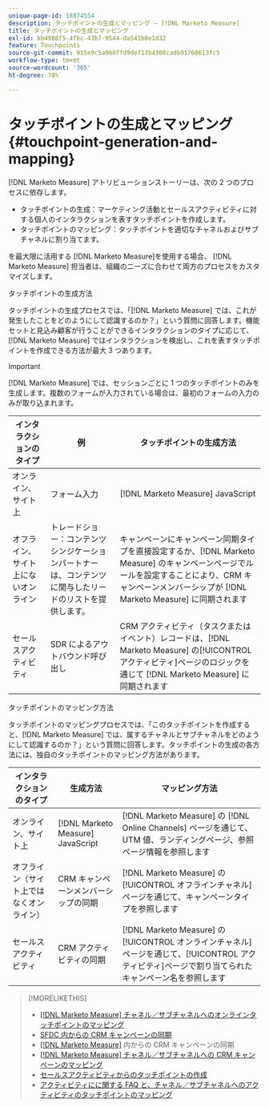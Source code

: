 ```yaml
---
unique-page-id: 18874554
description: タッチポイントの生成とマッピング — [!DNL Marketo Measure]
title: タッチポイントの生成とマッピング
exl-id: bb4988f5-4fbc-43b7-9544-da541b8e1d32
feature: Touchpoints
source-git-commit: 915e9c5a968ffd9de713b4308cadb91768613fc5
workflow-type: tm+mt
source-wordcount: '365'
ht-degree: 78%

---
```


# タッチポイントの生成とマッピング {#touchpoint-generation-and-mapping}

[!DNL Marketo Measure] アトリビューションストーリーは、次の 2 つのプロセスに依存します。

* タッチポイントの生成：マーケティング活動とセールスアクティビティに対する個人のインタラクションを表すタッチポイントを作成します。
* タッチポイントのマッピング：タッチポイントを適切なチャネルおよびサブチャネルに割り当てます。

を最大限に活用する [!DNL Marketo Measure]を使用する場合、 [!DNL Marketo Measure] 担当者は、組織のニーズに合わせて両方のプロセスをカスタマイズします。

タッチポイントの生成方法

タッチポイントの生成プロセスでは、「[!DNL Marketo Measure] では、これが発生したことをどのようにして認識するのか？」という質問に回答します。機能セットと見込み顧客が行うことができるインタラクションのタイプに応じて、[!DNL Marketo Measure] ではインタラクションを検出し、これを表すタッチポイントを作成できる方法が最大 3 つあります。

>[!IMPORTANT]
>
>[!DNL Marketo Measure] では、セッションごとに 1 つのタッチポイントのみを生成します。複数のフォームが入力されている場合は、最初のフォームの入力のみが取り込まれます。

| **インタラクションのタイプ** | **例** | **タッチポイントの生成方法** |
|---|---|---|
| オンライン、サイト上 | フォーム入力 | [!DNL Marketo Measure] JavaScript |
| オフライン、サイト上にないオンライン | トレードショー：コンテンツシンジケーションパートナーは、コンテンツに関与したリードのリストを提供します。 | キャンペーンにキャンペーン同期タイプを直接設定するか、[!DNL Marketo Measure] のキャンペーンページでルールを設定することにより、CRM キャンペーンメンバーシップが [!DNL Marketo Measure] に同期されます |
| セールスアクティビティ | SDR によるアウトバウンド呼び出し | CRM アクティビティ（タスクまたはイベント）レコードは、[!DNL Marketo Measure] の[!UICONTROL アクティビティ]ページのロジックを通じて [!DNL Marketo Measure] に同期されます |

タッチポイントのマッピング方法

タッチポイントのマッピングプロセスでは、「このタッチポイントを作成すると、[!DNL Marketo Measure] では、属するチャネルとサブチャネルをどのようにして認識するのか？」という質問に回答します。タッチポイントの生成の各方法には、独自のタッチポイントのマッピング方法があります。

| **インタラクションのタイプ** | **生成方法** | **マッピング方法** |
|---|---|---|
| オンライン、サイト上 | [!DNL Marketo Measure] JavaScript | [!DNL Marketo Measure] の [!DNL Online Channels] ページを通じて、UTM 値、ランディングページ、参照ページ情報を参照します |
| オフライン（サイト上ではなくオンライン） | CRM キャンペーンメンバーシップの同期 | [!DNL Marketo Measure] の[!UICONTROL オフラインチャネル]ページを通じて、キャンペーンタイプを参照します |
| セールスアクティビティ | CRM アクティビティの同期 | [!DNL Marketo Measure] の[!UICONTROL オンラインチャネル]ページを通じて、[!UICONTROL アクティビティ]ページで割り当てられたキャンペーン名を参照します |

>[!MORELIKETHIS]
>
>* [ [!DNL Marketo Measure]  チャネル／サブチャネルへのオンラインタッチポイントのマッピング](/help/channel-tracking-and-setup/online-channels/online-custom-channel-setup.md)
>* [SFDC 内からの CRM キャンペーンの同期](/help/channel-tracking-and-setup/offline-channels/legacy-processes/syncing-offline-campaigns.md)
>* [ [!DNL Marketo Measure]](/help/channel-tracking-and-setup/offline-channels/custom-campaign-sync.md) 内からの CRM キャンペーンの同期
>* [ [!DNL Marketo Measure]  チャネル／サブチャネルへの CRM キャンペーンのマッピング](/help/channel-tracking-and-setup/offline-channels/offline-custom-channel-setup.md)
>* [セールスアクティビティからのタッチポイントの作成](/help/advanced-marketo-measure-features/activities-attribution/salesforce-activities-attribution.md)
>* [アクティビティにに関する FAQ と、チャネル／サブチャネルへのアクティビティのタッチポイントのマッピング](/help/advanced-marketo-measure-features/activities-attribution/activities-attribution-faq.md)

